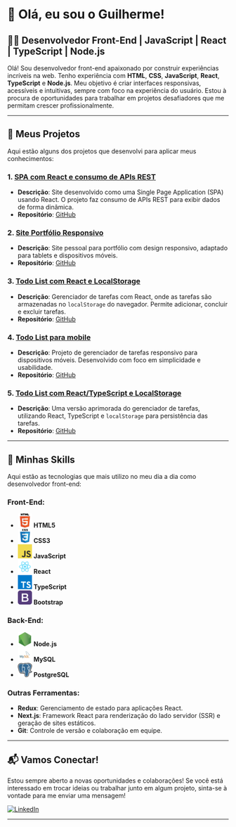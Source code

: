 # 💜 Olá, eu sou o Guilherme!

## 👨‍💻 Desenvolvedor Front-End | JavaScript | React | TypeScript | Node.js

Olá! Sou desenvolvedor front-end apaixonado por construir experiências incríveis na web. Tenho experiência com **HTML**, **CSS**, **JavaScript**, **React**, **TypeScript** e **Node.js**. Meu objetivo é criar interfaces responsivas, acessíveis e intuitivas, sempre com foco na experiência do usuário. Estou à procura de oportunidades para trabalhar em projetos desafiadores que me permitam crescer profissionalmente.

---

## 🚀 Meus Projetos

Aqui estão alguns dos projetos que desenvolvi para aplicar meus conhecimentos:

### 1. [**SPA com React e consumo de APIs REST**](https://dnc-arq-guilherme.vercel.app)
- **Descrição**: Site desenvolvido como uma Single Page Application (SPA) usando React. O projeto faz consumo de APIs REST para exibir dados de forma dinâmica.
- **Repositório**: [GitHub](https://github.com/guilerm3/arquitetura-spa-react)

### 2. [**Site Portfólio Responsivo**](https://guilerm3.github.io/site-portifolio01/)
- **Descrição**: Site pessoal para portfólio com design responsivo, adaptado para tablets e dispositivos móveis.
- **Repositório**: [GitHub](https://github.com/guilerm3/site-portifolio01)

### 3. [**Todo List com React e LocalStorage**](https://guilerm3.github.io/TODO-LIST/)
- **Descrição**: Gerenciador de tarefas com React, onde as tarefas são armazenadas no `localStorage` do navegador. Permite adicionar, concluir e excluir tarefas.
- **Repositório**: [GitHub](https://github.com/guilerm3/TODO-LIST)

### 4. [**Todo List para mobile**](https://guilerm3.github.io/RID185998_Desafio03/)
- **Descrição**: Projeto de gerenciador de tarefas responsivo para dispositivos móveis. Desenvolvido com foco em simplicidade e usabilidade.
- **Repositório**: [GitHub](https://github.com/guilerm3/RID185998_Desafio03)

### 5. [**Todo List com React/TypeScript e LocalStorage**](https://gerenciador-typescript-duiz3urk4-guilhermes-projects-26f2b68c.vercel.app/)
- **Descrição**: Uma versão aprimorada do gerenciador de tarefas, utilizando React, TypeScript e `localStorage` para persistência das tarefas.
- **Repositório**: [GitHub](https://github.com/guilerm3/gerenciador-typescript)

---

## 🚀 Minhas Skills

Aqui estão as tecnologias que mais utilizo no meu dia a dia como desenvolvedor front-end:

### **Front-End**:
- <img height="32" src="https://raw.githubusercontent.com/github/explore/80688e429a7d4ef2fca1e82350fe8e3517d3494d/topics/html/html.png" alt="HTML5"/> **HTML5**
- <img height="32" src="https://raw.githubusercontent.com/github/explore/80688e429a7d4ef2fca1e82350fe8e3517d3494d/topics/css/css.png" alt="CSS3"/> **CSS3**
- <img height="32" src="https://raw.githubusercontent.com/github/explore/80688e429a7d4ef2fca1e82350fe8e3517d3494d/topics/javascript/javascript.png" alt="JavaScript"/> **JavaScript**
- <img height="32" src="https://raw.githubusercontent.com/github/explore/80688e429a7d4ef2fca1e82350fe8e3517d3494d/topics/react/react.png" alt="React"/> **React**
- <img height="32" src="https://raw.githubusercontent.com/github/explore/80688e429a7d4ef2fca1e82350fe8e3517d3494d/topics/typescript/typescript.png" alt="TypeScript"/> **TypeScript**
- <img height="32" src="https://raw.githubusercontent.com/github/explore/80688e429a7d4ef2fca1e82350fe8e3517d3494d/topics/bootstrap/bootstrap.png" alt="Bootstrap"/> **Bootstrap**

### **Back-End**:
- <img height="32" src="https://raw.githubusercontent.com/github/explore/80688e429a7d4ef2fca1e82350fe8e3517d3494d/topics/nodejs/nodejs.png" alt="Node.js"/> **Node.js**
- <img height="32" src="https://raw.githubusercontent.com/github/explore/80688e429a7d4ef2fca1e82350fe8e3517d3494d/topics/mysql/mysql.png" alt="MySQL"/> **MySQL**
- <img height="32" src="https://raw.githubusercontent.com/github/explore/80688e429a7d4ef2fca1e82350fe8e3517d3494d/topics/postgresql/postgresql.png" alt="PostgreSQL"/> **PostgreSQL**

### **Outras Ferramentas**:
- **Redux**: Gerenciamento de estado para aplicações React.
- **Next.js**: Framework React para renderização do lado servidor (SSR) e geração de sites estáticos.
- **Git**: Controle de versão e colaboração em equipe.

---

## 📬 Vamos Conectar!

Estou sempre aberto a novas oportunidades e colaborações! Se você está interessado em trocar ideias ou trabalhar junto em algum projeto, sinta-se à vontade para me enviar uma mensagem!

[![LinkedIn](https://img.shields.io/badge/linkedin-%230077B5.svg?&style=for-the-badge&logo=linkedin&logoColor=white)](https://www.linkedin.com/in/guilherme-augusto-14069a214/)

---

